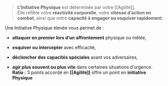 > **L’Initiative Physique** est déterminée par votre [[Agilité]].  
> Elle reflète votre **réactivité corporelle**, votre **vitesse d’action en combat**, ainsi que votre **capacité à engager ou esquiver rapidement**.

Une Initiative Physique élevée vous permet de :

- **attaquer en premier lors d’un affrontement** physique ou mêlée,
    
- **esquiver ou intercepter** avec efficacité,
    
- **déclencher des capacités spéciales** avant vos adversaires,
    
- **agir plus souvent ou plus vite** dans certaines situations d’urgence.
**Ratio :** 3 points accordé en **[[Agilité]]** offre un point en **initiative Physique**